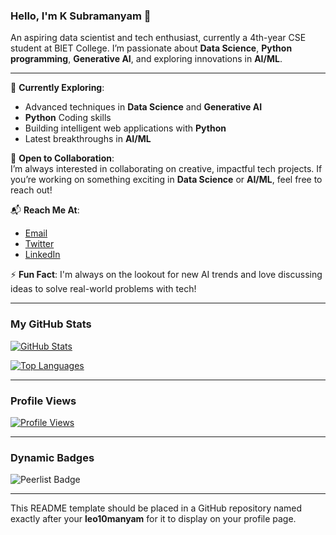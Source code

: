 ### Hello, I'm K Subramanyam 👋

An aspiring data scientist and tech enthusiast, currently a 4th-year CSE student at BIET College. I’m passionate about **Data Science**, **Python programming**, **Generative AI**, and exploring innovations in **AI/ML**. 

---

🌱 **Currently Exploring**:  
- Advanced techniques in **Data Science** and **Generative AI**
- **Python** Coding skills
- Building intelligent web applications with **Python**
- Latest breakthroughs in **AI/ML**

🤝 **Open to Collaboration**:  
I’m always interested in collaborating on creative, impactful tech projects. If you’re working on something exciting in **Data Science** or **AI/ML**, feel free to reach out!

📬 **Reach Me At**:  
- [Email](mailto:subramanyam.2004.apple@gmail.com)
- [Twitter](https://x.com/subramanyam1003)
- [LinkedIn](https://www.linkedin.com/in/k-s-935409232)

⚡ **Fun Fact**: I'm always on the lookout for new AI trends and love discussing ideas to solve real-world problems with tech!

---

### My GitHub Stats

[![GitHub Stats](https://github-readme-stats.vercel.app/api?username=leo10manyam&show_icons=true&theme=radical)](https://github.com/leo10manyam)

[![Top Languages](https://github-readme-stats.vercel.app/api/top-langs/?username=leo10manyam&layout=compact&theme=radical)](https://github.com/leo10manyam)

---

### Profile Views

[![Profile Views](https://u8views.com/api/v1/github/profiles/leo10manyam/views/day-week-month-total-count.svg)](https://u8views.com/github/leo10manyam)



---

### Dynamic Badges

![Peerlist Badge](https://img.shields.io/badge/Peerlist-leo10manyam-blue?style=for-the-badge&logo=peerlist)


---

This README template should be placed in a GitHub repository named exactly after your **leo10manyam** for it to display on your profile page.

